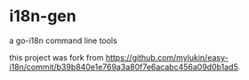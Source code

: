# i18n-gen
a go-i18n command line tools

this project was fork from https://github.com/mylukin/easy-i18n/commit/b39b840e1e769a3a80f7e6acabc456a09d0b1ad5.